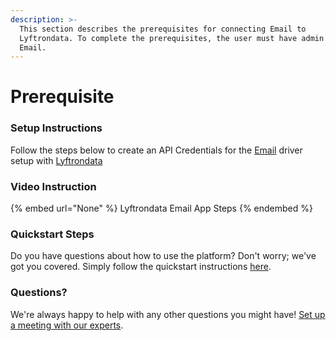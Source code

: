 ```yaml
---
description: >-
  This section describes the prerequisites for connecting Email to
  Lyftrondata. To complete the prerequisites, the user must have admin access to
  Email.
---
```


# Prerequisite

<mark style="color:blue;"></mark>

### Setup Instructions

Follow the steps below to create an API Credentials for the [Email](None) driver setup with [Lyftrondata](https://www.lyftrondata.com)

### Video Instruction

{% embed url="None" %}
Lyftrondata Email App Steps
{% endembed %}

### Quickstart Steps

Do you have questions about how to use the platform? Don't worry; we've got you covered. Simply follow the quickstart instructions [here](README.md).

### Questions? <a href="#questions" id="questions"></a>

We're always happy to help with any other questions you might have! [Set up a meeting with our experts](https://www.lyftrondata.com/book-a-meeting/).

